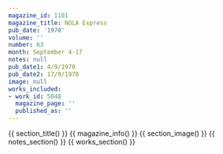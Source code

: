 ```yaml
---
magazine_id: 1101
magazine_title: NOLA Express
pub_date: '1970'
volume: ''
number: 63
month: September 4-17
notes: null
pub_date1: 4/9/1970
pub_date2: 17/9/1970
image: null
works_included:
- work_id: 5048
  magazine_page: ''
  published_as: ''
---
```


{{ section_title() }}
{{ magazine_info() }}
{{ section_image() }}
{{ notes_section() }}
{{ works_section() }}
